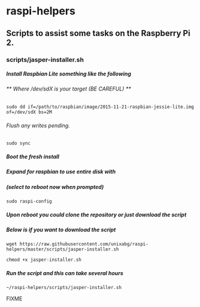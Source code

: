 # raspi-helpers
## Scripts to assist some tasks on the Raspberry Pi 2.

### scripts/jasper-installer.sh
##### Install Raspbian Lite something like the following
###### ** Where /dev/sdX is your target (BE CAREFUL) **

`sudo dd if=/path/to/raspbian/image/2015-11-21-raspbian-jessie-lite.img of=/dev/sdX bs=2M`

###### Flush any writes pending.
`sudo sync`

##### Boot the fresh install

##### Expand for raspbian to use entire disk with
##### (select to reboot now when prompted)

`sudo raspi-config`

##### Upon reboot you could clone the repository or just download the script
##### Below is if you want to download the script

`wget https://raw.githubusercontent.com/unixabg/raspi-helpers/master/scripts/jasper-installer.sh`

`chmod +x jasper-installer.sh`

##### Run the script and this can take several hours

`~/raspi-helpers/scripts/jasper-installer.sh`


FIXME

